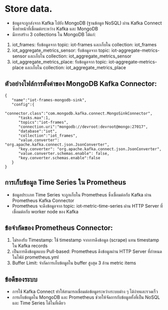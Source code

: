 # Store data.
* ข้อมูลจะถูกส่งจาก Kafka ไปยัง MongoDB (ฐานข้อมูล NoSQL) ผ่าน Kafka Connect ซึ่งทำหน้าที่เชื่อมต่อระหว่าง Kafka และ MongoDB
* มีการสร้าง 3 collections ใน MongoDB ได้แก่:
1. iot_frames: รับข้อมูลจาก topic: iot-frames และเก็บใน collection: iot_frames
2. iot_aggregate_metrics_sensor: รับข้อมูลจาก topic: iot-aggregate-metrics-sensor และเก็บใน collection: iot_aggregate_metrics_sensor
3. iot_aggregate_metrics_place: รับข้อมูลจาก topic: iot-aggregate-metrics-place และเก็บใน collection: iot_aggregate_metrics_place
   
## ตัวอย่างไฟล์การตั้งค่าของ MongoDB Kafka Connector:
```
{
   "name":"iot-frames-mongodb-sink",
   "config":{
      "connector.class":"com.mongodb.kafka.connect.MongoSinkConnector",
      "tasks.max":1,
      "topics":"iot-frames",
      "connection.uri":"mongodb://devroot:devroot@mongo:27017",
      "database":"iot",
      "collection":"iot_frames",
      "value.converter": "org.apache.kafka.connect.json.JsonConverter",
      "key.converter": "org.apache.kafka.connect.json.JsonConverter",
      "value.converter.schemas.enable": false,
      "key.converter.schemas.enable":false
   }
}

```

## การเก็บข้อมูล Time Series ใน Prometheus
* ข้อมูลประเภท Time Series จะถูกเก็บใน Prometheus ซึ่งเชื่อมต่อกับ Kafka ผ่าน Prometheus Kafka Connector
* Prometheus จะดึงข้อมูลจาก topic: iot-metric-time-series ผ่าน HTTP Server ที่เชื่อมต่อกับ worker node ของ Kafka

## ข้อจำกัดของ Prometheus Connector:
1. ไม่รองรับ Timestamp: ใช้ timestamp จากการดึงข้อมูล (scrape) แทน timestamp ใน Kafka records
2. เป็นการดึงข้อมูลแบบ Pull-based: Prometheus ดึงข้อมูลผ่าน HTTP Server ที่กำหนดในไฟล์ prometheus.yml
3. Buffer Limit: จำกัดการเก็บข้อมูลใน buffer สูงสุด 3 ล้าน metric items
## ข้อดีของระบบ
* การใช้ Kafka Connect ทำให้สามารถเชื่อมต่อข้อมูลระหว่างระบบต่าง ๆ ได้ง่ายและรวดเร็ว
* การเก็บข้อมูลใน MongoDB และ Prometheus ช่วยให้จัดการกับข้อมูลทั้งที่เป็น NoSQL และ Time Series ได้ในที่เดียว
